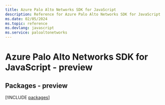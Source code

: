 ```yaml
---
title: Azure Palo Alto Networks SDK for JavaScript
description: Reference for Azure Palo Alto Networks SDK for JavaScript
ms.date: 02/05/2024
ms.topic: reference
ms.devlang: javascript
ms.service: paloaltonetworks
---
```

# Azure Palo Alto Networks SDK for JavaScript - preview
## Packages - preview
[!INCLUDE [packages](palo-alto-networks-index.md)]